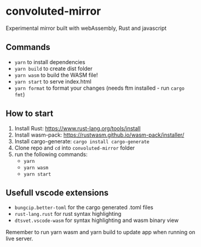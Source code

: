 # convoluted-mirror

Experimental mirror built with webAssembly, Rust and javascript

## Commands

- `yarn` to install dependencies
- `yarn build` to create dist folder
- `yarn wasm` to build the WASM file!
- `yarn start` to serve index.html
- `yarn format` to format your changes (needs ftm installed - run `cargo fmt`)

## How to start

1. Install Rust: https://www.rust-lang.org/tools/install
2. Install wasm-pack: https://rustwasm.github.io/wasm-pack/installer/
3. Install cargo-generate: `cargo install cargo-generate`
4. Clone repo and `cd` into `convoluted-mirror` folder
5. run the following commands:
   - `yarn`
   - `yarn wasm`
   - `yarn start`

## Usefull vscode extensions

- `bungcip.better-toml` for the cargo generated .toml files
- `rust-lang.rust` for rust syntax highlighting
- `dtsvet.vscode-wasm` for syntax highlighting and wasm binary view

Remember to run yarn wasm and yarn build to update app when running on live server.

